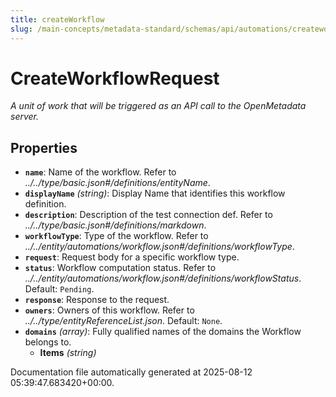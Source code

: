 ```yaml
---
title: createWorkflow
slug: /main-concepts/metadata-standard/schemas/api/automations/createworkflow
---
```


# CreateWorkflowRequest

*A unit of work that will be triggered as an API call to the OpenMetadata server.*

## Properties

- **`name`**: Name of the workflow. Refer to *../../type/basic.json#/definitions/entityName*.
- **`displayName`** *(string)*: Display Name that identifies this workflow definition.
- **`description`**: Description of the test connection def. Refer to *../../type/basic.json#/definitions/markdown*.
- **`workflowType`**: Type of the workflow. Refer to *../../entity/automations/workflow.json#/definitions/workflowType*.
- **`request`**: Request body for a specific workflow type.
- **`status`**: Workflow computation status. Refer to *../../entity/automations/workflow.json#/definitions/workflowStatus*. Default: `Pending`.
- **`response`**: Response to the request.
- **`owners`**: Owners of this workflow. Refer to *../../type/entityReferenceList.json*. Default: `None`.
- **`domains`** *(array)*: Fully qualified names of the domains the Workflow belongs to.
  - **Items** *(string)*


Documentation file automatically generated at 2025-08-12 05:39:47.683420+00:00.
